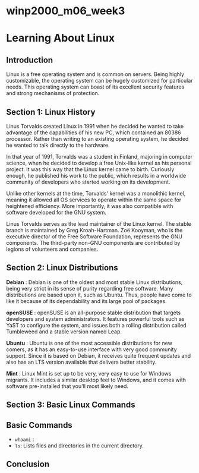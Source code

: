# winp2000_m06_week3
# Learning About Linux

## Introduction
Linux is a free operating system and is common on servers. Being highly customizable, the operating system can be hugely customized for particular needs. This operating system can boast of its excellent security features and strong mechanisms of protection.

## Section 1: Linux History
Linus Torvalds created Linux in 1991 when he decided he wanted to take advantage of the capabilities of his new PC, which contained an 80386 processor. Rather than writing to an existing operating system, he decided he wanted to talk directly to the hardware.

In that year of 1991, Torvalds was a student in Finland, majoring in computer science, when he decided to develop a free Unix-like kernel as his personal project. It was this way that the Linux kernel came to birth. Curiously enough, he published his work to the public, which results in a worldwide community of developers who started working on its development.

Unlike other kernels at the time, Torvalds' kernel was a monolithic kernel, meaning it allowed all OS services to operate within the same space for heightened efficiency. More importantly, it was also compatible with software developed for the GNU system.

Linus Torvalds serves as the lead maintainer of the Linux kernel. The stable branch is maintained by Greg Kroah-Hartman. Zoë Kooyman, who is the executive director of the Free Software Foundation, represents the GNU components. The third-party non-GNU components are contributed by legions of volunteers and companies.

## Section 2: Linux Distributions

**Debian** : Debian is one of the oldest and most stable Linux distributions, being very strict in its sense of purity regarding free software. Many distributions are based upon it, such as Ubuntu. Thus, people have come to like it because of its dependability and its large pool of packages.

**openSUSE** : openSUSE is an all-purpose stable distribution that targets developers and system administrators. It features powerful tools such as YaST to configure the system, and issues both a rolling distribution called Tumbleweed and a stable version named Leap.

**Ubuntu** : Ubuntu is one of the most accessible distributions for new comers, as it has an easy-to-use interface with very good community support. Since it is based on Debian, it receives quite frequent updates and also has an LTS version available that delivers better stability.

**Mint** : Linux Mint is set up to be very, very easy to use for Windows migrants. It includes a similar desktop feel to Windows, and it comes with software pre-installed that you'll most likely need.

## Section 3: Basic Linux Commands
## Basic Commands
- `whoami` : 
- `ls`: Lists files and directories in the current directory.

## Conclusion


